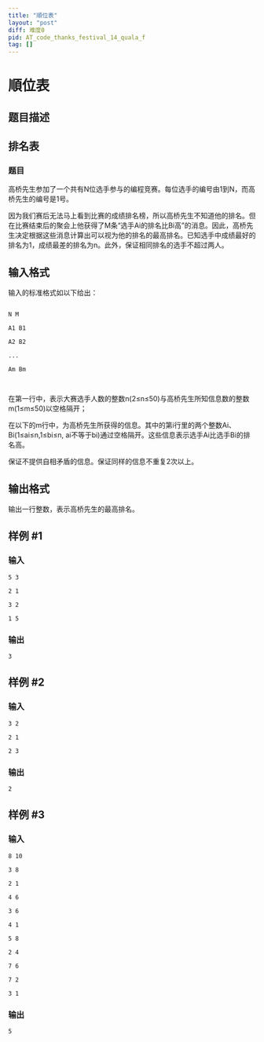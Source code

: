 ```yaml
---
title: "順位表"
layout: "post"
diff: 难度0
pid: AT_code_thanks_festival_14_quala_f
tag: []
---
```


# 順位表

## 题目描述

## 排名表
### 题目

高桥先生参加了一个共有N位选手参与的编程竞赛。每位选手的编号由1到N，而高桥先生的编号是1号。

因为我们赛后无法马上看到比赛的成绩排名榜，所以高桥先生不知道他的排名。但在比赛结束后的聚会上他获得了M条“选手Ai的排名比Bi高”的消息。因此，高桥先生决定根据这些消息计算出可以视为他的排名的最高排名。已知选手中成绩最好的排名为1，成绩最差的排名为n。此外，保证相同排名的选手不超过两人。

## 输入格式

输入的标准格式如以下给出：

```
N M
A1 B1
A2 B2
...
Am Bm

```
在第一行中，表示大赛选手人数的整数n(2≤n≤50)与高桥先生所知信息数的整数m(1≤m≤50)以空格隔开；
在以下的m行中，为高桥先生所获得的信息。其中的第i行里的两个整数Ai、Bi(1≤ai≤n,1≤bi≤n, ai不等于bi)通过空格隔开。这些信息表示选手Ai比选手Bi的排名高。

保证不提供自相矛盾的信息。保证同样的信息不重复2次以上。

## 输出格式

输出一行整数，表示高桥先生的最高排名。

## 样例 #1

### 输入

```
5 3
2 1
3 2
1 5
```

### 输出

```
3
```

## 样例 #2

### 输入

```
3 2
2 1
2 3
```

### 输出

```
2
```

## 样例 #3

### 输入

```
8 10
3 8
2 1
4 6
3 6
4 1
5 8
2 4
7 6
7 2
3 1
```

### 输出

```
5
```

